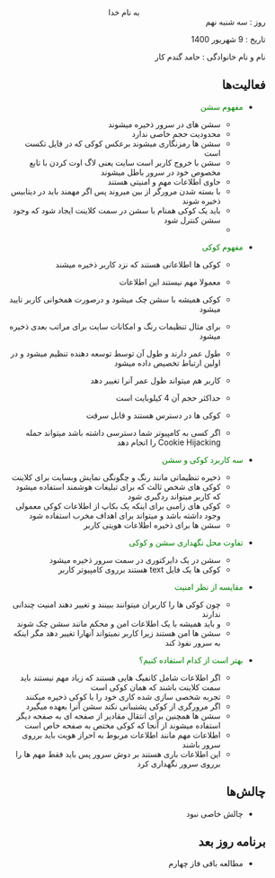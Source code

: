 <div dir="rtl" align="center">
به نام خدا
</div>
<div dir="rtl" align="right">
روز : سه شنبه نهم

تاریخ : 9 شهریور 1400

نام و نام خانوادگی : حامد گندم کار


## فعالیت‌ها

* <span style="color:green">مفهوم سشن</span>
    * سشن های در سرور ذخیره میشوند
    * محدودیت حجم خاصی ندارد
    * سشن ها رمزنگاری میشوند برعکس کوکی که در فایل تکست است
    * سشن با خروج کاربر است سایت یعنی لاگ اوت کردن با تابع مخصوص خود در سرور باطل میشوند
    * حاوی اطلاعات مهم و امنیتی هستند
    * با بسته شدن مرورگر از بین میروند پس اگر مهمند باید در دیتابیس ذخیره شوند
    * باید یک کوکی همنام با سشن در سمت کلاینت ایجاد شود که وجود سشن کنترل شود
    * 
* <span style="color:green">مفهوم کوکی</span>
    * کوکی ها اطلاعاتی هستند که نزد کاربر ذخیره میشند
    * معمولا مهم نیستند این اطلاعات
    * کوکی همیشه با سشن چک میشود و درصورت همخوانی کاربر تایید میشود
    * برای مثال تنظیمات رنگ و امکانات سایت برای مراتب بعدی ذخیره میشود
    * طول عمر دارند و طول آن توسط توسعه دهنده تنظیم میشود و در اولین ارتباط تخصیص داده میشود
    * کاربر هم میتواند طول عمر آنرا تغییر دهد

    * حداکثر حجم آن 4 کیلوبایت است
    * کوکی ها در دسترس هستند و قابل سرقت
    * اگر کسی به کامپیوتر شما دسترسی داشته باشد میتواند حمله Cookie Hijacking را انجام دهد

* <span style="color:green">سه کاربرد کوکی و سشن</span>
    * ذخیره تنظیماتی مانند رنگ و چگونگی نمایش وبسایت برای کلاینت
    *  کوکی های شخص ثالث که برای تبلیغات هوشمند استفاده میشود که کاربر میتواند ردگیری شود
    * کوکی های زامبی برای اینکه یک بکاپ از اطلاعات کوکی معمولی وجود داشته باشد و میتواند برای اهداف مخرب استفاده شود
    * سشن ها برای ذخیره اطلاعات هویتی کاربر

* <span style="color:green">تفاوت محل نگهداری سشن و کوکی</span>
    * سشن در یک دایرکتوری در سمت سرور ذخیره میشود
    * کوکی ها یک فایل text هستند برروی کامپیوتر کاربر
    
* <span style="color:green">مقایسه از نظر امنیت</span>
    * چون کوکی ها را کاربران میتوانند ببینند و تغییر دهند امنیت چندانی ندارند
    * و باید همیشه با یک اطلاعات امن و محکم مانند سشن چک شوند
    * سشن ها امن هستند زیرا کاربر نمیتواند آنهارا تغییر دهد مگر اینکه به سرور نفوذ کند

* <span style="color:green">بهتر است از کدام استفاده کنیم؟</span>
    * اگر اطلاعات شامل کانفیگ هایی هستند که زیاد مهم نیستند باید سمت کلاینت باشند که همان کوکی است
    * تجربه شخصی سازی شده کاری خود را با کوکی ذخیره میکنند
    * اگر مرورگری از کوکی پشتیبانی نکند سشن آنرا بعهده میگیرد
    * سشن ها همچنین برای انتقال مقادیر از صفحه ای به صفحه دیگر استفاده میشوند از آنجا که کوکی مختص به صفحه خاص است
    * اطلاعات مهم مانند اطلاعات مربوط به احراز هویت باید برروی سرور باشند
    * این اطلاعات باری هستند بر دوش سرور پس باید فقط مهم ها را برروی سرور نگهداری کرد

## چالش‌ها
* چالش خاصی نبود
## برنامه روز بعد
* مطالعه باقی فاز چهارم
</div>
  
